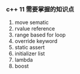 ### c++ 11 需要掌握的知识点
1. move sematic
2. rvalue reference
3. range based for loop
4. override keyword
5. static assert
6. initializer list
7. lambda
8. boost 
